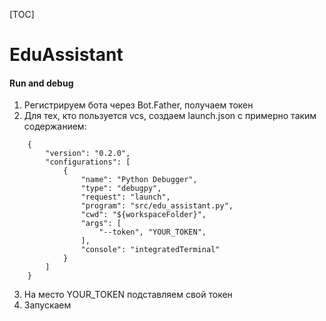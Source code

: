 [TOC]

# EduAssistant

#### Run and debug
1.  Регистрируем бота через Bot.Father, получаем токен
2. Для тех, кто пользуется vcs, создаем launch.json с примерно таким содержанием:

```
    {
        "version": "0.2.0",
        "configurations": [
            {
                "name": "Python Debugger",
                "type": "debugpy",
                "request": "launch",
                "program": "src/edu_assistant.py",
                "cwd": "${workspaceFolder}",
                "args": [
                    "--token", "YOUR_TOKEN",
                ],
                "console": "integratedTerminal"
            }
        ]
    }
```

3. На место YOUR_TOKEN подставляем свой токен
4. Запускаем
